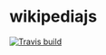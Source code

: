 # wikipediajs

[![Travis build](https://img.shields.io/travis/maximodleon/wikipediajs.svg?style=flat-square)]()
